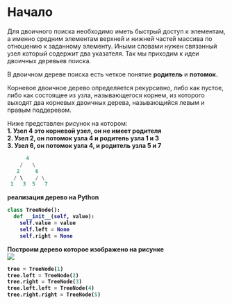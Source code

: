 # Начало

Для двоичного поиска необходимо иметь быстрый доступ к элементам, а именно средним элементам верхней и нижней частей массива по отношению к заданному элементу. Иными словами нужен связанный узел который содержит два указателя. Так мы приходим к идеи двоичных деревьев поиска.

В двоичном дереве поиска есть четкое понятие <b>родитель</b> и <b>потомок.</b>

Корневое двоичное дерево определяется рекурсивно, либо как пустое, либо как состоящее из узла, называющегося корнем, из которого выходят два корневых двоичных дерева, называющийся левым и правым поддеревом.

Ниже представлен рисунок на котором:  
    <b>1. Узел 4 это корневой узел, он не имеет родителя  
    <b>2. Узел 2, он потомок узла 4 и родитель узла 1 и 3  
    <b>3. Узел 6, он потомок узла 4, и родитель узла 5 и 7

```python
      4
    /   \
   2     6
  / \    / \
 1   3  5   7
```


реализация дерево на Python
```python
class TreeNode():
  def __init__(self, value):
    self.value = value
    self.left = None
    self.right = None
```

Построим дерево которое изображено на рисунке  
![](https://pythonist.ru/wp-content/uploads/2021/03/tree.gif)

```python
tree = TreeNode(1)
tree.left = TreeNode(2)
tree.right = TreeNode(3)
tree.left.left = TreeNode(4)
tree.right.right = TreeNode(5)
```